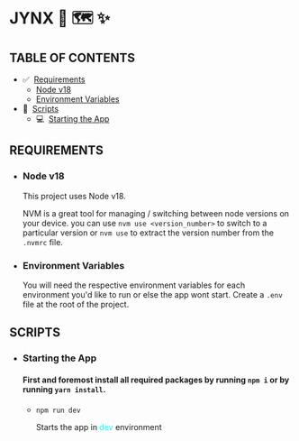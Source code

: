 # **JYNX** 💬 🗺️ ✨

## **TABLE OF CONTENTS**

- ✅&nbsp;&nbsp;[Requirements](#requirements)
  - [Node v18](#node-v18)
  - [Environment Variables](#environment-variables)
- 🔡&nbsp;&nbsp;[Scripts](#scripts)
  - 💻&nbsp;&nbsp;[Starting the App](#starting-the-app)

## **REQUIREMENTS**

- ### **Node v18**

    This project uses Node v18. 

    NVM is a great tool for managing / switching between node versions on your device. you can use `nvm use <version_number>` to switch to a particular version or `nvm use` to extract the version number from the `.nvmrc` file.

- ### **Environment Variables**

    You will need the respective environment variables for each environment you'd like to run or else the app wont start. Create a `.env` file at the root of the project.

## **SCRIPTS**

- ### **Starting the App**

    #### First and foremost install all required packages by running `npm i` or by running `yarn install`.

  - `npm run dev`

    Starts the app in <span style="color:cyan">dev</span> environment
